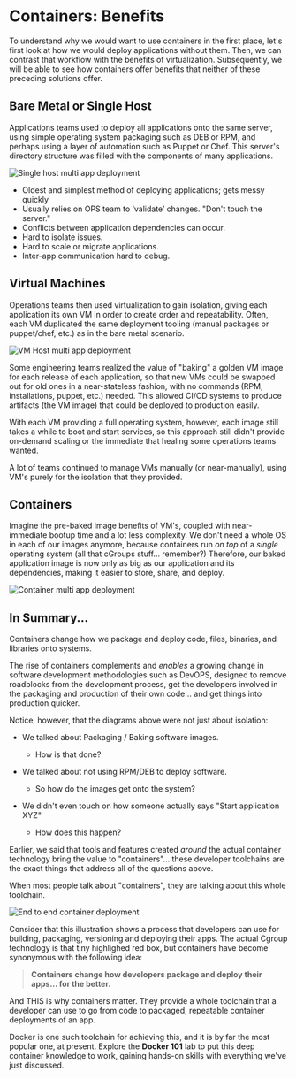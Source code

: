 # Containers: Benefits

To understand why we would want to use containers in the first place, let's first look at how we would deploy applications without them. Then, we can contrast that workflow with the benefits of virtualization. Subsequently, we will be able to see how containers offer benefits that neither of these preceding solutions offer.

## Bare Metal or Single Host
Applications teams used to deploy all applications onto the same server, using simple operating system packaging such as DEB or RPM, and perhaps using a layer of automation such as Puppet or Chef. This server's directory structure was filled with the components of many applications.

![Single host multi app deployment](/posts/files/containers-101/assets/images/bare-app.png)

* Oldest and simplest method of deploying applications; gets messy quickly
* Usually relies on OPS team to ‘validate’ changes. "Don't touch the server."
* Conflicts between application dependencies can occur.
* Hard to isolate issues.
* Hard to scale or migrate applications.
* Inter-app communication hard to debug.

## Virtual Machines
Operations teams then used virtualization to gain isolation, giving each application its own VM in order to create order and repeatability. Often, each VM duplicated the same deployment tooling (manual packages or puppet/chef, etc.) as in the bare metal scenario.

![VM Host multi app deployment](/posts/files/containers-101/assets/images/vm-app.png)

Some engineering teams realized the value of "baking" a golden VM image for each release of each application, so that new VMs could be swapped out for old ones in a near-stateless fashion, with no commands (RPM, installations, puppet, etc.) needed. This allowed CI/CD systems to produce artifacts (the VM image) that could be deployed to production easily.

With each VM providing a full operating system, however, each image still takes a while to boot and start services, so this approach still didn't provide on-demand scaling or the immediate that healing some operations teams wanted.

A lot of teams continued to manage VMs manually (or near-manually), using VM's purely for the isolation that they provided.

## Containers

Imagine the pre-baked image benefits of VM's, coupled with near-immediate bootup time and a lot less complexity. We don't need a whole OS in each of our images anymore, because containers run *on top* of a *single* operating system (all that cGroups stuff... remember?) Therefore, our baked application image is now only as big as our application and its dependencies, making it easier to store, share, and deploy.

![Container multi app deployment](/posts/files/containers-101/assets/images/container-app.png)

## In Summary...

Containers change how we package and deploy code, files, binaries, and libraries onto systems.

The rise of containers complements and *enables* a growing change in software development methodologies such as DevOPS, designed to remove roadblocks from the development process, get the developers involved in the packaging and production of their own code... and get things into production quicker.

Notice, however, that the diagrams above were not just about isolation:

* We talked about Packaging / Baking software images.
	- How is that done?

* We talked about not using RPM/DEB to deploy software.
	- So how do the images get onto the system?

* We didn't even touch on how someone actually says "Start application XYZ"
	- How does this happen?

Earlier, we said that tools and features created *around* the actual container technology bring the value to "containers"... these developer toolchains are the exact things that address all of the questions above.

When most people talk about "containers", they are talking about this whole toolchain.

![End to end container deployment](/posts/files/containers-101/assets/images/container-endtoend.png)

Consider that this illustration shows a process that developers can use for building, packaging, versioning and deploying their apps. The actual Cgroup technology is that tiny highlighed red box, but containers have become synonymous with the following idea:

>**Containers change how developers package and deploy their apps... for the better.**

And THIS is why containers matter. They provide a whole toolchain that a developer can use to go from code to packaged, repeatable container deployments of an app.

Docker is one such toolchain for achieving this, and it is by far the most popular one, at present. Explore the **Docker 101** lab to put this deep container knowledge to work, gaining hands-on skills with everything we've just discussed.
